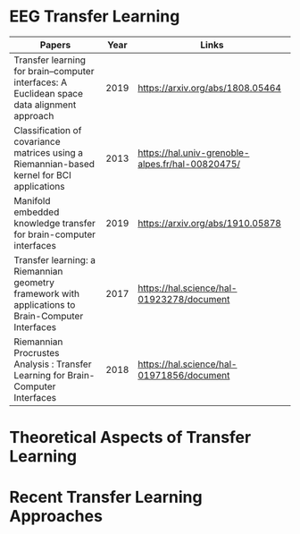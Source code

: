 # EEG Transfer Learning

| Papers | Year | Links |
| --- | --- | --- |
| Transfer learning for brain–computer interfaces: A Euclidean space data alignment approach | 2019 | https://arxiv.org/abs/1808.05464 |
| Classification of covariance matrices using a Riemannian-based kernel for BCI applications | 2013 | https://hal.univ-grenoble-alpes.fr/hal-00820475/ |
| Manifold embedded knowledge transfer for brain-computer interfaces | 2019 | https://arxiv.org/abs/1910.05878 |
| Transfer learning: a Riemannian geometry framework with applications to Brain-Computer Interfaces | 2017 | https://hal.science/hal-01923278/document |
| Riemannian Procrustes Analysis : Transfer Learning for Brain-Computer Interfaces | 2018 | https://hal.science/hal-01971856/document |

# Theoretical Aspects of Transfer Learning


# Recent Transfer Learning Approaches
